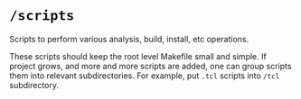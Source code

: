 # `/scripts`

Scripts to perform various analysis, build, install, etc operations.

These scripts should keep the root level Makefile small and simple.
If project grows, and more and more scripts are added, one can group scripts them into relevant subdirectories.
For example, put `.tcl` scripts into `/tcl` subdirectory.
